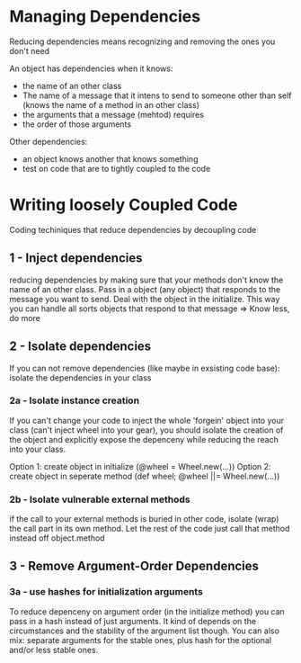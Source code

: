 # Managing Dependencies

Reducing dependencies means recognizing and removing the ones you don't need

An object has dependencies when it knows:
- the name of an other class
- The name of a message that it intens to send to someone other than self (knows
  the name of a method in an other class)
- the arguments that a message (mehtod) requires
- the order of those arguments

Other dependencies:
- an object knows another that knows something
- test on code that are to tightly coupled to the code

# Writing loosely Coupled Code
Coding techiniques that reduce dependencies by decoupling code

## 1 - Inject dependencies
reducing dependencies by making sure that your methods don't know the name of
an other class. Pass in a object (any object) that responds to the message you want
to send. Deal with the object in the initialize. This way you can handle all sorts
objects that respond to that message
=> Know less, do more

## 2 - Isolate dependencies
If you can not remove dependencies (like maybe in exsisting code base):
isolate the dependencies in your class

### 2a - Isolate instance creation
If you can't change your code to inject the whole 'forgein' object into your class
(can't inject wheel into your gear), you should isolate the creation of the object
and explicitly expose the depenceny while reducing the reach into your class.

Option 1: create object in initialize (@wheel = Wheel.new(...))
Option 2: create object in seperate method (def wheel; @wheel ||= Wheel.new(...))

### 2b - Isolate vulnerable external methods
if the call to your external methods is buried in other code, isolate (wrap) the
call part in its own method. Let the rest of the code just call that method
instead off object.method

## 3 - Remove Argument-Order Dependencies

### 3a - use hashes for initialization arguments
To reduce depenceny on argument order (in the initialize method) you can
pass in a hash instead of just arguments. It kind of depends on the
circumstances and the stability of the argument list though. You can also
mix: separate arguments for the stable ones, plus hash for the optional and/or
less stable ones.